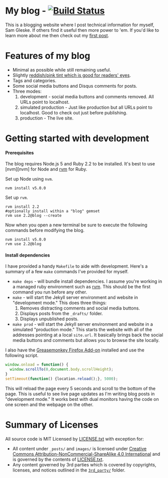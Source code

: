 # My blog - [![Build Status][stat]][ci]

This is a blogging website where I post technical information for myself, Sam
Gleske.  If others find it useful then more power to 'em.  If you'd like to
learn more about me then check out my [first post][post].

# Features of my blog

* Minimal as possible while still remaining useful.
* Slightly [reddish/pink tint which is good for readers' eyes][flux].
* Tags and categories.
* Some social media buttons and Disqus comments for posts.
* Three modes:
  1. development - social media buttons and comments removed.  All URLs point to
     localhost.
  2. simulated production - Just like production but all URLs point to
    localhost.  Good to check out just before publishing.
  3. production - The live site.

# Getting started with development

#### Prerequisites

The blog requires Node.js 5 and Ruby 2.2 to be installed.  It's best to use
[nvm][nvm] for Node and [rvm][rvm] for Ruby.

Set up Node using `nvm`.

    nvm install v5.0.0

Set up `rvm`.

    rvm install 2.2
    #optionally install within a "blog" gemset
    rvm use 2.2@blog --create

Now when you open a new terminal be sure to execute the following commands
before modifying the blog.

    nvm install v5.0.0
    rvm use 2.2@blog


#### Install dependencies

I have provided a handy `Makefile` to aide with development.  Here's a summary
of a few `make` commands I've provided for myself.

* `make deps` - will bundle install dependencies.  I assume you're working in a
  managed ruby environment such as [rvm][rvm].  This should be the first command
  you run before any other.
* `make` - will start the Jekyll server environment and website in "development
  mode."  This does three things:
  1. Removes distracting comments and social media buttons.
  2. Displays posts from the `_drafts/` folder.
  3. Displays unpublished posts.
* `make prod` - will start the Jekyll server environment and website in a
  simulated "production mode."  This starts the website with all of the
  addresses pointing at a local `site.url`.  It basically brings back the social
  media buttons and comments but allows you to browse the site locally.

I also have the [Greasemonkey Firefox Add-on][ff-gm] installed and use the
following script.

```javascript
window.onload = function() {
  window.scrollTo(0,document.body.scrollHeight);
}
setTimeout(function() {location.reload();}, 5000);
```

This will reload the page every 5 seconds and scroll to the bottom of the page.
This is useful to see live page updates as I'm writing blog posts in
"development mode."  It works best with dual monitors having the code on one
screen and the webpage on the other.

# Summary of Licenses

All source code is MIT Licensed by [LICENSE.txt](LICENSE.txt) with exception
for:

* All content under `_posts/` and `images/` is licensed under [Creative Commons
  Attribution-NonCommercial-ShareAlike 4.0 International][cc] and is governed by
  the contents of [LICENSE.txt](LICENSE.txt).
* Any content governed by 3rd parties which is covered by copyrights, licenses,
  and notices outlined in the [`3rd_party/`](3rd_party) folder.

[cc]: https://creativecommons.org/licenses/by-nc-sa/4.0/
[ci]: https://travis-ci.org/samrocketman/blog
[ff-gm]: https://addons.mozilla.org/en-us/firefox/addon/greasemonkey/
[flux]: https://justgetflux.com/research.html
[post]: http://sam.gleske.net/blog/slice-of-life/2015/10/22/intro.html
[rvm]: https://rvm.io/
[stat]: https://travis-ci.org/samrocketman/blog.svg?branch=gh-pages

